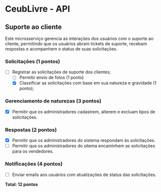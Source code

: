 # CeubLivre - API

## Suporte ao cliente

Este microsserviço gerencia as interações dos usuários com o suporte ao cliente, permitindo que os usuários abram
tickets de suporte, recebam respostas e acompanhem o status de suas solicitações.

### Solicitações (1 pontos)

- [ ] Registrar as solicitações de suporte dos clientes;
  - [ ] Permitir envio de fotos (1 ponto)
  - [x] Classificar as solicitações com base em sua natureza e gravidade (1 ponto);

### Gerenciamento de naturezas (3 pontos)

- [x] Permitir que os administradores cadastrem, alterem e excluam tipos de solicitações.

### Respostas (2 pontos)

- [x] Permitir que os administradores do sistema respondam às solicitações.
- [ ] Permitir que os administradores do sitema encaminhem as solicitações para os vendedores.

### Notificações (4 pontos)

- [ ] Enviar emails aos usuários com atualizações de status das solicitações.

**Total: 12 pontos**
